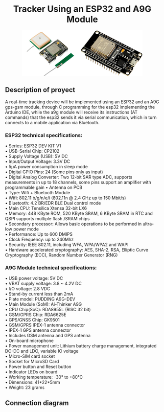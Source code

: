 <h1 align ="center"><b>Tracker Using an ESP32 and A9G Module</b></h1>

<div align = "center">
    <img src="Images/A9G Module.jpg" width="38.35%"><img src="Images/ESP-32.jpg" width="40%">
</div>

<div>
    <h2>Description of proyect</h2>
    <p>
    A real-time tracking device will be implemented using an ESP32 and an A9G gps-gsm module, through C programming for the esp32 implementing the Arduino IDE, while the a9g module will receive its instructions (AT commands) that the esp32 sends it via serial communication, which in turn connects to a mobile application via Bluetooth.</p>
    <h3>ESP32 technical specifications: </h3>
    <p>• Series: ESP32 DEV KIT V1<br>
        • USB-Serial Chip: CP2102<br>
        • Supply Voltage (USB): 5V DC<br>
        • Input/Output Voltage: 3.3V DC<br>
        • 5μA power consumption in sleep mode<br>
        • Digital GPIO Pins: 24 (Some pins only as input)<br>
        • Digital Analog Converter: Two 12-bit SAR type ADC, supports measurements in up to 18 channels, some pins support an amplifier with programmable gain
        • Antenna on PCB<br>
        • Type: Wifi + Bluetooth Module<br>
        • Wifi: 802.11 b/g/n/e/i (802.11n @ 2.4 GHz up to 150 Mbit/s)<br>
        • Bluetooth: 4.2 BR/EDR BLE Dual control mode<br>
        • Main CPU: Tensilica Xtensa 32-bit LX6<br>
        • Memory: 448 KByte ROM, 520 KByte SRAM, 6 KByte SRAM in RTC and QSPI supports multiple flash /SRAM chips<br>
        • Secondary processor: Allows basic operations to be performed in ultra-low power mode<br>
        • Performance: Up to 600 DMIPS<br>
        • Clock Frequency: up to 240Mhz<br>
        • Security: IEEE 802.11, including WFA, WPA/WPA2 and WAPI<br>
        • Hardware accelerated cryptography: AES, SHA-2, RSA, Elliptic Curve Cryptography (ECC), Random Number Generator (RNG)<br>
    </p>
    <h3>A9G Module technical specifications: </h3>
    <p>
        • USB power voltage: 5V DC<br>
        • VBAT supply voltage: 3.8 ~ 4.2V DC<br>
        • I/O voltage: 2.8 VDC<br>
        • Stand-by current less than 2mA<br>
        • Plate model: PUDDING A9G-DEV<br>
        • Main Module (SoM): Ai-Thinker A9G<br>
        • CPU Chip(SoC): RDA8955L (RISC 32 bit)<br>
        • GSM/GPRS Chip: RDA6625E<br>
        • GPS/GNSS Chip: GK9501<br>
        • GSM/GPRS IPEX-1 antenna connector<br>
        • IPEX-1 GPS antenna connector<br>
        • Includes GSM antenna and GPS antenna<br>
        • On-board microphone<br>
        • Power management unit: Lithium battery charge management, integrated DC-DC and LDO, variable IO voltage<br>
        • Micro-SIM card socket<br>
        • Socket for MicroSD Card<br>
        • Power button and Reset button<br>
        • Indicator LEDs on board<br>
        • Working temperature: -30° to +80°C<br>
        • Dimensions: 41*22*5mm<br>
        • Weight: 23 grams<br>
    </p>
</div>
<div>
    <h2>Connection diagram</h2>
    <p>
    </p>
</div>